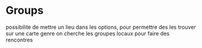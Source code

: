 # Groups

possibilite de mettre un lieu dans les options, pour permettre des les trouver sur une carte
genre on cherche les groupes locaux pour faire des rencontres
